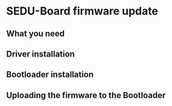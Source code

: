 # SEDU-Board firmware update #


## What you need ##



## Driver installation ##

## Bootloader installation ##


## Uploading the firmware to the Bootloader ##